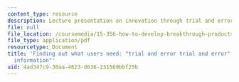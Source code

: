 ```yaml
---
content_type: resource
description: Lecture presentation on innovation through trial and error.
file: null
file_location: /coursemedia/15-356-how-to-develop-breakthrough-products-and-services-spring-2004/4ad347c930aa4623d636231569bbf25b_lec3_trial_error.pdf
file_type: application/pdf
resourcetype: Document
title: 'Finding out what users need: "trial and error trial and error" and "sticky
  information"'
uid: 4ad347c9-30aa-4623-d636-231569bbf25b
---
```


